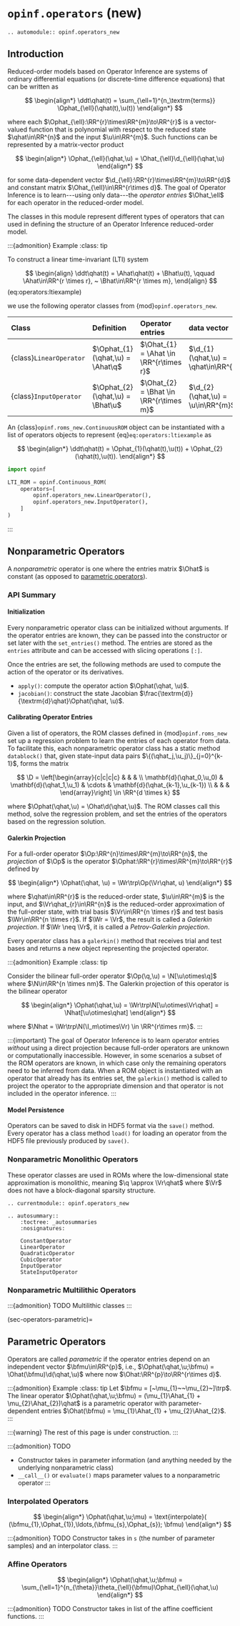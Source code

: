 # `opinf.operators` (new)

```{eval-rst}
.. automodule:: opinf.operators_new
```

## Introduction

Reduced-order models based on Operator Inference are systems of ordinary differential equations (or discrete-time difference equations) that can be written as

$$
\begin{align*}
   \ddt\qhat(t)
   = \sum_{\ell=1}^{n_\textrm{terms}}
   \Ophat_{\ell}(\qhat(t),\u(t))
\end{align*}
$$

where each $\Ophat_{\ell}:\RR^{r}\times\RR^{m}\to\RR^{r}$ is a vector-valued function that is polynomial with respect to the reduced state $\qhat\in\RR^{n}$ and the input $\u\in\RR^{m}$.
Such functions can be represented by a matrix-vector product

$$
\begin{align*}
    \Ophat_{\ell}(\qhat,\u) = \Ohat_{\ell}\d_{\ell}(\qhat,\u)
\end{align*}
$$

for some data-dependent vector $\d_{\ell}:\RR^{r}\times\RR^{m}\to\RR^{d}$ and constant matrix $\Ohat_{\ell}\in\RR^{r\times d}$.
The goal of Operator Inference is to learn---using only data---the _operator entries_ $\Ohat_\ell$ for each operator in the reduced-order model.

The classes in this module represent different types of operators that can used in defining the structure of an Operator Inference reduced-order model.

:::{admonition} Example
:class: tip

To construct a linear time-invariant (LTI) system

$$
\begin{align}
    \ddt\qhat(t)
    = \Ahat\qhat(t) + \Bhat\u(t),
    \qquad
    \Ahat\in\RR^{r \times r},
    ~
    \Bhat\in\RR^{r \times m},
\end{align}
$$ (eq:operators:ltiexample)

we use the following operator classes from {mod}`opinf.operators_new`.

| Class | Definition | Operator entries | data vector |
| :---- | :--------- | :--------------- | :---------- |
| {class}`LinearOperator` | $\Ophat_{1}(\qhat,\u) = \Ahat\q$ | $\Ohat_{1} = \Ahat \in \RR^{r\times r}$ | $\d_{1}(\qhat,\u) = \qhat\in\RR^{r}$ |
| {class}`InputOperator` | $\Ophat_{2}(\qhat,\u) = \Bhat\u$ | $\Ohat_{2} = \Bhat \in \RR^{r\times m}$ | $\d_{2}(\qhat,\u) = \u\in\RR^{m}$ |

An {class}`opinf.roms_new.ContinuousROM` object can be instantiated with a list of operators objects to represent {eq}`eq:operators:ltiexample` as

$$
\begin{align*}
    \ddt\qhat(t)
    = \Ophat_{1}(\qhat(t),\u(t))
    + \Ophat_{2}(\qhat(t),\u(t)).
\end{align*}
$$

```python
import opinf

LTI_ROM = opinf.Continuous_ROM(
    operators=[
        opinf.operators_new.LinearOperator(),
        opinf.operators_new.InputOperator(),
    ]
)
```

:::

## Nonparametric Operators

A _nonparametric_ operator is one where the entries matrix $\Ohat$ is constant (as opposed to [parametric operators](sec-operators-parametric)).

### API Summary

#### Initialization

Every nonparametric operator class can be initialized without arguments.
If the operator entries are known, they can be passed into the constructor or set later with the `set_entries()` method.
The entries are stored as the `entries` attribute and can be accessed with slicing operations `[:]`.

Once the entries are set, the following methods are used to compute the action
of the operator or its derivatives.

- `apply()`: compute the operator action $\Ophat(\qhat, \u)$.
- `jacobian()`: construct the state Jacobian $\frac{\textrm{d}}{\textrm{d}\qhat}\Ophat(\qhat, \u)$.

#### Calibrating Operator Entries

Given a list of operators, the ROM classes defined in {mod}`opinf.roms_new` set up a regression problem to learn the entries of each operator from data.
To facilitate this, each nonparametric operator class has a static method `datablock()` that, given state-input data pairs $\{(\qhat_j,\u_j)\}_{j=0}^{k-1}$, forms the matrix

$$
    \D = \left[\begin{array}{c|c|c|c}
        & & & \\
        \mathbf{d}(\qhat_0,\u_0) & \mathbf{d}(\qhat_1,\u_1) & \cdots & \mathbf{d}(\qhat_{k-1},\u_{k-1})
        \\ & & &
    \end{array}\right]
    \in \RR^{d \times k}
$$

where $\Ophat(\qhat,\u) = \Ohat\d(\qhat,\u)$.
The ROM classes call this method, solve the regression problem, and set the entries of the operators based on the regression solution.

#### Galerkin Projection

For a full-order operator $\Op:\RR^{n}\times\RR^{m}\to\RR^{n}$, the _projection_ of $\Op$ is the operator $\Ophat:\RR^{r}\times\RR^{m}\to\RR^{r}$ defined by

$$
\begin{align*}
    \Ophat(\qhat, \u) = \Wr\trp\Op(\Vr\qhat, u)
\end{align*}
$$

where
$\qhat\in\RR^{r}$ is the reduced-order state,
$\u\in\RR^{m}$ is the input, and
$\Vr\qhat_{r}\in\RR^{n}$ is the reduced-order
approximation of the full-order state,
with trial basis $\Vr\in\RR^{n \times r}$
and test basis $\Wr\in\RR^{n \times r}$.
If $\Wr = \Vr$, the result is called a _Galerkin projection_.
If $\Wr \neq \Vr$, it is called a _Petrov-Galerkin projection_.

Every operator class has a `galerkin()` method that receives trial and
test bases and returns a new object representing the projected operator.

:::{admonition} Example
:class: tip

Consider the bilinear full-order operator
$\Op(\q,\u) = \N[\u\otimes\q]$ where $\N\in\RR^{n \times nm}$.
The Galerkin projection of this operator is the bilinear operator

$$
\begin{align*}
    \Ophat(\qhat,\u)
    = \Wr\trp\N[\u\otimes\Vr\qhat]
    = \Nhat[\u\otimes\qhat]
\end{align*}
$$

where $\Nhat = \Wr\trp\N(\I_m\otimes\Vr) \in \RR^{r\times rm}$.
:::

:::{important}
The goal of Operator Inference is to learn operator entries _without_ using a direct projection because full-order operators are unknown or computationally inaccessible.
However, in some scenarios a subset of the ROM operators are known, in which case only the remaining operators need to be inferred from data.
When a ROM object is instantiated with an operator that already has its entries set, the `galerkin()` method is called to project the operator to the appropriate dimension and that operator is not included in the operator inference.
:::

#### Model Persistence

Operators can be saved to disk in HDF5 format via the `save()` method.
Every operator has a class method `load()` for loading an operator from the HDF5 file previously produced by `save()`.

### Nonparametric Monolithic Operators

These operator classes are used in ROMs where the low-dimensional state approximation is monolithic, meaning $\q \approx \Vr\qhat$ where $\Vr$ does not have a block-diagonal sparsity structure.

```{eval-rst}
.. currentmodule:: opinf.operators_new

.. autosummary::
    :toctree: _autosummaries
    :nosignatures:

    ConstantOperator
    LinearOperator
    QuadraticOperator
    CubicOperator
    InputOperator
    StateInputOperator
```

### Nonparametric Multilithic Operators

:::{admonition} TODO
Multilithic classes
:::

(sec-operators-parametric)=
## Parametric Operators

Operators are called _parametric_ if the operator entries depend on an independent vector
$\bfmu\in\RR^{p}$, i.e., $\Ophat(\qhat,\u;\bfmu) = \Ohat(\bfmu)\d(\qhat,\u)$ where now $\Ohat:\RR^{p}\to\RR^{r\times d}$.

:::{admonition} Example
:class: tip
Let $\bfmu = [~\mu_{1}~~\mu_{2}~]\trp$.
The linear operator
$\Ophat(\qhat,\u;\bfmu) = (\mu_{1}\Ahat_{1} + \mu_{2}\Ahat_{2})\qhat$
is a parametric operator with parameter-dependent entries $\Ohat(\bfmu) = \mu_{1}\Ahat_{1} + \mu_{2}\Ahat_{2}$.
:::

:::{warning}
The rest of this page is under construction.
:::

:::{admonition} TODO

- Constructor takes in parameter information (and anything needed by the underlying nonparametric class)
- `__call__()` or `evaluate()` maps parameter values to a nonparametric operator
:::

### Interpolated Operators

$$
\begin{align*}
    \Ophat(\qhat,\u;\mu)
    = \text{interpolate}(
    (\bfmu_{1},\Ophat_{1}),\ldots,(\bfmu_{s},\Ophat_{s}); \bfmu)
\end{align*}
$$

:::{admonition} TODO
Constructor takes in `s` (the number of parameter samples) and an interpolator class.
:::

### Affine Operators

$$
\begin{align*}
    \Ophat(\qhat,\u;\bfmu)
    = \sum_{\ell=1}^{n_{\theta}}\theta_{\ell}(\bfmu)\Ophat_{\ell}(\qhat,\u)
\end{align*}
$$

:::{admonition} TODO
Constructor takes in list of the affine coefficient functions.
:::
